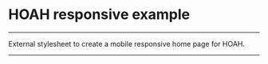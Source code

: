# HOAH responsive example  

---  

External stylesheet to create a mobile responsive home page for HOAH.  

---  




